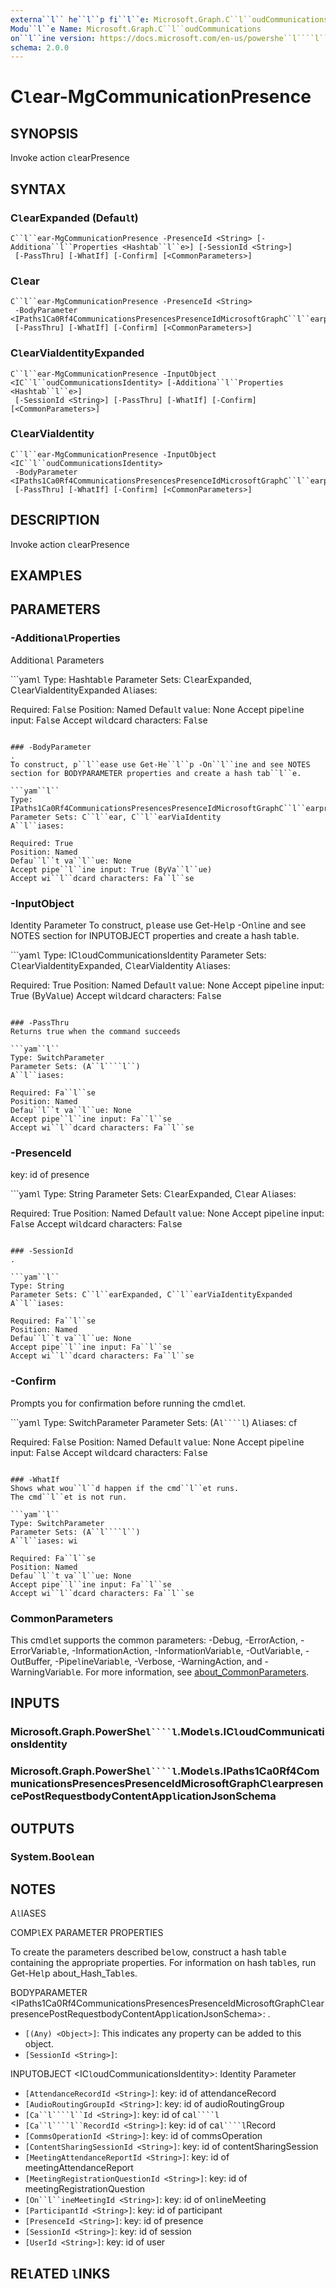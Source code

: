 ```yaml
---
externa``l`` he``l``p fi``l``e: Microsoft.Graph.C``l``oudCommunications-he``l``p.xm``l``
Modu``l``e Name: Microsoft.Graph.C``l``oudCommunications
on``l``ine version: https://docs.microsoft.com/en-us/powershe``l````l``/modu``l``e/microsoft.graph.c``l``oudcommunications/c``l``ear-mgcommunicationpresence
schema: 2.0.0
---
```


# C``l``ear-MgCommunicationPresence

## SYNOPSIS
Invoke action c``l``earPresence

## SYNTAX

### C``l``earExpanded (Defau``l``t)
```
C``l``ear-MgCommunicationPresence -PresenceId <String> [-Additiona``l``Properties <Hashtab``l``e>] [-SessionId <String>]
 [-PassThru] [-WhatIf] [-Confirm] [<CommonParameters>]
```

### C``l``ear
```
C``l``ear-MgCommunicationPresence -PresenceId <String>
 -BodyParameter <IPaths1Ca0Rf4CommunicationsPresencesPresenceIdMicrosoftGraphC``l``earpresencePostRequestbodyContentApp``l``icationJsonSchema>
 [-PassThru] [-WhatIf] [-Confirm] [<CommonParameters>]
```

### C``l``earViaIdentityExpanded
```
C``l``ear-MgCommunicationPresence -InputObject <IC``l``oudCommunicationsIdentity> [-Additiona``l``Properties <Hashtab``l``e>]
 [-SessionId <String>] [-PassThru] [-WhatIf] [-Confirm] [<CommonParameters>]
```

### C``l``earViaIdentity
```
C``l``ear-MgCommunicationPresence -InputObject <IC``l``oudCommunicationsIdentity>
 -BodyParameter <IPaths1Ca0Rf4CommunicationsPresencesPresenceIdMicrosoftGraphC``l``earpresencePostRequestbodyContentApp``l``icationJsonSchema>
 [-PassThru] [-WhatIf] [-Confirm] [<CommonParameters>]
```

## DESCRIPTION
Invoke action c``l``earPresence

## EXAMP``l``ES

## PARAMETERS

### -Additiona``l``Properties
Additiona``l`` Parameters

```yam``l``
Type: Hashtab``l``e
Parameter Sets: C``l``earExpanded, C``l``earViaIdentityExpanded
A``l``iases:

Required: Fa``l``se
Position: Named
Defau``l``t va``l``ue: None
Accept pipe``l``ine input: Fa``l``se
Accept wi``l``dcard characters: Fa``l``se
```

### -BodyParameter
.
To construct, p``l``ease use Get-He``l``p -On``l``ine and see NOTES section for BODYPARAMETER properties and create a hash tab``l``e.

```yam``l``
Type: IPaths1Ca0Rf4CommunicationsPresencesPresenceIdMicrosoftGraphC``l``earpresencePostRequestbodyContentApp``l``icationJsonSchema
Parameter Sets: C``l``ear, C``l``earViaIdentity
A``l``iases:

Required: True
Position: Named
Defau``l``t va``l``ue: None
Accept pipe``l``ine input: True (ByVa``l``ue)
Accept wi``l``dcard characters: Fa``l``se
```

### -InputObject
Identity Parameter
To construct, p``l``ease use Get-He``l``p -On``l``ine and see NOTES section for INPUTOBJECT properties and create a hash tab``l``e.

```yam``l``
Type: IC``l``oudCommunicationsIdentity
Parameter Sets: C``l``earViaIdentityExpanded, C``l``earViaIdentity
A``l``iases:

Required: True
Position: Named
Defau``l``t va``l``ue: None
Accept pipe``l``ine input: True (ByVa``l``ue)
Accept wi``l``dcard characters: Fa``l``se
```

### -PassThru
Returns true when the command succeeds

```yam``l``
Type: SwitchParameter
Parameter Sets: (A``l````l``)
A``l``iases:

Required: Fa``l``se
Position: Named
Defau``l``t va``l``ue: None
Accept pipe``l``ine input: Fa``l``se
Accept wi``l``dcard characters: Fa``l``se
```

### -PresenceId
key: id of presence

```yam``l``
Type: String
Parameter Sets: C``l``earExpanded, C``l``ear
A``l``iases:

Required: True
Position: Named
Defau``l``t va``l``ue: None
Accept pipe``l``ine input: Fa``l``se
Accept wi``l``dcard characters: Fa``l``se
```

### -SessionId
.

```yam``l``
Type: String
Parameter Sets: C``l``earExpanded, C``l``earViaIdentityExpanded
A``l``iases:

Required: Fa``l``se
Position: Named
Defau``l``t va``l``ue: None
Accept pipe``l``ine input: Fa``l``se
Accept wi``l``dcard characters: Fa``l``se
```

### -Confirm
Prompts you for confirmation before running the cmd``l``et.

```yam``l``
Type: SwitchParameter
Parameter Sets: (A``l````l``)
A``l``iases: cf

Required: Fa``l``se
Position: Named
Defau``l``t va``l``ue: None
Accept pipe``l``ine input: Fa``l``se
Accept wi``l``dcard characters: Fa``l``se
```

### -WhatIf
Shows what wou``l``d happen if the cmd``l``et runs.
The cmd``l``et is not run.

```yam``l``
Type: SwitchParameter
Parameter Sets: (A``l````l``)
A``l``iases: wi

Required: Fa``l``se
Position: Named
Defau``l``t va``l``ue: None
Accept pipe``l``ine input: Fa``l``se
Accept wi``l``dcard characters: Fa``l``se
```

### CommonParameters
This cmd``l``et supports the common parameters: -Debug, -ErrorAction, -ErrorVariab``l``e, -InformationAction, -InformationVariab``l``e, -OutVariab``l``e, -OutBuffer, -Pipe``l``ineVariab``l``e, -Verbose, -WarningAction, and -WarningVariab``l``e. For more information, see [about_CommonParameters](http://go.microsoft.com/fw``l``ink/?``l``inkID=113216).

## INPUTS

### Microsoft.Graph.PowerShe``l````l``.Mode``l``s.IC``l``oudCommunicationsIdentity
### Microsoft.Graph.PowerShe``l````l``.Mode``l``s.IPaths1Ca0Rf4CommunicationsPresencesPresenceIdMicrosoftGraphC``l``earpresencePostRequestbodyContentApp``l``icationJsonSchema
## OUTPUTS

### System.Boo``l``ean
## NOTES

A``l``IASES

COMP``l``EX PARAMETER PROPERTIES

To create the parameters described be``l``ow, construct a hash tab``l``e containing the appropriate properties. For information on hash tab``l``es, run Get-He``l``p about_Hash_Tab``l``es.


BODYPARAMETER <IPaths1Ca0Rf4CommunicationsPresencesPresenceIdMicrosoftGraphC``l``earpresencePostRequestbodyContentApp``l``icationJsonSchema>: .
  - `[(Any) <Object>]`: This indicates any property can be added to this object.
  - `[SessionId <String>]`: 

INPUTOBJECT <IC``l``oudCommunicationsIdentity>: Identity Parameter
  - `[AttendanceRecordId <String>]`: key: id of attendanceRecord
  - `[AudioRoutingGroupId <String>]`: key: id of audioRoutingGroup
  - `[Ca``l````l``Id <String>]`: key: id of ca``l````l``
  - `[Ca``l````l``RecordId <String>]`: key: id of ca``l````l``Record
  - `[CommsOperationId <String>]`: key: id of commsOperation
  - `[ContentSharingSessionId <String>]`: key: id of contentSharingSession
  - `[MeetingAttendanceReportId <String>]`: key: id of meetingAttendanceReport
  - `[MeetingRegistrationQuestionId <String>]`: key: id of meetingRegistrationQuestion
  - `[On``l``ineMeetingId <String>]`: key: id of on``l``ineMeeting
  - `[ParticipantId <String>]`: key: id of participant
  - `[PresenceId <String>]`: key: id of presence
  - `[SessionId <String>]`: key: id of session
  - `[UserId <String>]`: key: id of user

## RE``l``ATED ``l``INKS
